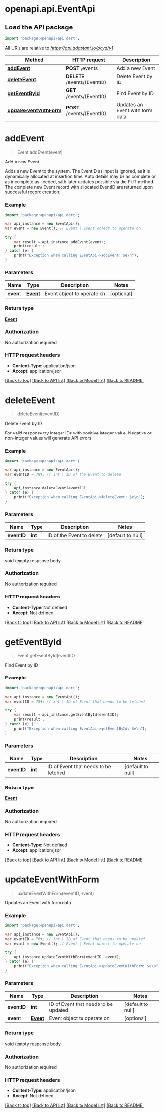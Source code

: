 # openapi.api.EventApi

## Load the API package
```dart
import 'package:openapi/api.dart';
```

All URIs are relative to *https://api.adaptant.io/payd/v1*

Method | HTTP request | Description
------------- | ------------- | -------------
[**addEvent**](EventApi.md#addEvent) | **POST** /events | Add a new Event
[**deleteEvent**](EventApi.md#deleteEvent) | **DELETE** /events/{EventID} | Delete Event by ID
[**getEventById**](EventApi.md#getEventById) | **GET** /events/{EventID} | Find Event by ID
[**updateEventWithForm**](EventApi.md#updateEventWithForm) | **POST** /events/{EventID} | Updates an Event with form data


# **addEvent**
> Event addEvent(event)

Add a new Event

Adds a new Event to the system. The EventID as input is ignored, as it is dynamically allocated at insertion time. Auto details may be as complete or as incomplete as needed, with later updates possible via the PUT method. The complete new Event record with allocated EventID are returned upon successful record creation.

### Example 
```dart
import 'package:openapi/api.dart';

var api_instance = new EventApi();
var event = new Event(); // Event | Event object to operate on

try { 
    var result = api_instance.addEvent(event);
    print(result);
} catch (e) {
    print("Exception when calling EventApi->addEvent: $e\n");
}
```

### Parameters

Name | Type | Description  | Notes
------------- | ------------- | ------------- | -------------
 **event** | [**Event**](Event.md)| Event object to operate on | [optional] 

### Return type

[**Event**](Event.md)

### Authorization

No authorization required

### HTTP request headers

 - **Content-Type**: application/json
 - **Accept**: application/json

[[Back to top]](#) [[Back to API list]](../README.md#documentation-for-api-endpoints) [[Back to Model list]](../README.md#documentation-for-models) [[Back to README]](../README.md)

# **deleteEvent**
> deleteEvent(eventID)

Delete Event by ID

For valid response try integer IDs with positive integer value. Negative or non-integer values will generate API errors

### Example 
```dart
import 'package:openapi/api.dart';

var api_instance = new EventApi();
var eventID = 789; // int | ID of the Event to delete

try { 
    api_instance.deleteEvent(eventID);
} catch (e) {
    print("Exception when calling EventApi->deleteEvent: $e\n");
}
```

### Parameters

Name | Type | Description  | Notes
------------- | ------------- | ------------- | -------------
 **eventID** | **int**| ID of the Event to delete | [default to null]

### Return type

void (empty response body)

### Authorization

No authorization required

### HTTP request headers

 - **Content-Type**: Not defined
 - **Accept**: Not defined

[[Back to top]](#) [[Back to API list]](../README.md#documentation-for-api-endpoints) [[Back to Model list]](../README.md#documentation-for-models) [[Back to README]](../README.md)

# **getEventById**
> Event getEventById(eventID)

Find Event by ID

### Example 
```dart
import 'package:openapi/api.dart';

var api_instance = new EventApi();
var eventID = 789; // int | ID of Event that needs to be fetched

try { 
    var result = api_instance.getEventById(eventID);
    print(result);
} catch (e) {
    print("Exception when calling EventApi->getEventById: $e\n");
}
```

### Parameters

Name | Type | Description  | Notes
------------- | ------------- | ------------- | -------------
 **eventID** | **int**| ID of Event that needs to be fetched | [default to null]

### Return type

[**Event**](Event.md)

### Authorization

No authorization required

### HTTP request headers

 - **Content-Type**: Not defined
 - **Accept**: application/json

[[Back to top]](#) [[Back to API list]](../README.md#documentation-for-api-endpoints) [[Back to Model list]](../README.md#documentation-for-models) [[Back to README]](../README.md)

# **updateEventWithForm**
> updateEventWithForm(eventID, event)

Updates an Event with form data

### Example 
```dart
import 'package:openapi/api.dart';

var api_instance = new EventApi();
var eventID = 789; // int | ID of Event that needs to be updated
var event = new Event(); // Event | Event object to operate on

try { 
    api_instance.updateEventWithForm(eventID, event);
} catch (e) {
    print("Exception when calling EventApi->updateEventWithForm: $e\n");
}
```

### Parameters

Name | Type | Description  | Notes
------------- | ------------- | ------------- | -------------
 **eventID** | **int**| ID of Event that needs to be updated | [default to null]
 **event** | [**Event**](Event.md)| Event object to operate on | [optional] 

### Return type

void (empty response body)

### Authorization

No authorization required

### HTTP request headers

 - **Content-Type**: application/json
 - **Accept**: Not defined

[[Back to top]](#) [[Back to API list]](../README.md#documentation-for-api-endpoints) [[Back to Model list]](../README.md#documentation-for-models) [[Back to README]](../README.md)

